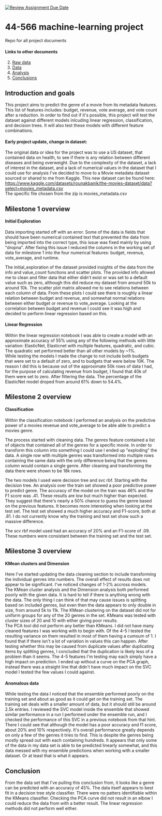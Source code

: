 [![Review Assignment Due Date](https://classroom.github.com/assets/deadline-readme-button-24ddc0f5d75046c5622901739e7c5dd533143b0c8e959d652212380cedb1ea36.svg)](https://classroom.github.com/a/7lKBcjfN)
# 44-566 machine-learning project
Repo for all project documents  

#### Links to other documents
2. [Raw data](RAW_DATA.md)
3. [Data](DATA.md)
4. [Analysis](ANALYSIS.md)
5. [Conclusions](CONCLUSIONS.md)

## Introduction and goals
This project aims to predict the genre of a movie from its metadata features. This list of features includes: budget, revenue, vote average, and vote count after a reduction. In order to find out if it's possible, this project will test the dataset against different models inlcuding linear regression, classification, and decision trees. It will also test these models with different feature combinations.

#### Early project update, change in dataset:
The original data or idea for the project was to use a US dataset, that contained data on health, to see if there is any relation between different diseases and being overweight. Due to the complexity of the dataset, a lack of interest in the dataset, and a lack of numerical values in the dataset that I could use for analysis I've decided to move to a Movie metadata dataset sourced or shared to me from Kaggle.
This new dataset can be found here: https://www.kaggle.com/datasets/rounakbanik/the-movies-dataset/data?select=movies_metadata.csv  
The specific file chosen from the zip is movies_metadata.csv  

## Milestone 1 overview
#### Initial Exploration
Data importing started off with an error. Some of the data is fields that should have been numerical contained text that prevented the data from being imported into the correct type, this issue was fixed mainly by using "dropna". After fixing this issue I reduced the columns in the working set of data for milestone 1 into the four numerical features: budget, revenue, vote_average, and runtime.  
  
The initial_exploration of the dataset provided insights of the data from the info and value_count functions and scatter plots. The provided info allowed me to clean and filter data that either didn't exist or was set to a default value such as zero, although this did reduce my dataset from around 50k to around 10k. The scatter plot matrix allowed me to see relations between each column of data. From these plots I could see there is roughly a linear relation between budget and revenue, and somewhat normal relations between either budget or revenue to vote_average. Looking at the correlation between budget and revenue I could see it was high and decided to perform linear regression based on this.  

#### Linear Regression
Within the linear regression notebook I was able to create a model with an approximate accuracy of 55% using any of the following methods with little variation: ElasticNet, Elasticnet with multiple features, quadratic, and cubic. The quadratic set performed better than all other models by ~1%.  
While testing the models I made the change to not include both budgets that were set to a default of zero, and to budgets that were below 10K. The reason I did this is because out of the approximate 50k rows of data I had, for the purpose of calculating revenue from budget, I found that 40k of them were set to zero. After filtering the data. The percentage of the ElasticNet model droped from around 61% down to 54.4%.

## Milestone 2 overview
#### Classification
Within the classification notebook I performed an analysis on the predictive power of a movies revenue and vote_average to be able able to predict a movies genre.  

The process started with cleaning data. The genres feature contained a list of objects that contained all of the genres for a specific movie. In order to transform this column into something I could use I ended up "exploding" the data. A single row with multiple genres was transformed into multiple rows containing the same data with the only difference being that the genres column would contain a single genre. After cleaning and transforming the data there were shown to be 18k rows. 

The two models I used were decision tree and svc rbf. Starting with the decision tree. An analysis over the train set showed a poor predictive power to predict genre. The accuracy of the model on the train was 46% and the F1 score was .41. These results are low but much higher than expected. They suggest that there's nearly a 50% chance to guess the genre based on the previous features. It becomes more interesting when looking at the test set. The test set showed a much higher accuracy and F1-score, both at .81. I do not currently know why the training and test set show such a massive difference.  

The scv rbf model used had an accuracy of 20% and an F1-score of .09. These numbers were consistant between the training set and the test set.  

## Milestone 3 overview
#### KMean clusters and Dimension
Here I've started updating the data cleaning section to include transforming the individual genres into numbers. The overall effect of results does not appear to be significant. I've noticed changes of 1-2% accross models.  
The KMean cluster analysis and the Dimension analysis both performed poorly with the given data. It is hard to tell if there is anything wrong with the data. The only thing I can think of that may cause issues is splitting based on included genres, but even then the data appears to only double in size, from around 5k to 11k. The KMean clustering on the dataset did not for uniform groups for any of the 20 genres in the set. KMeans was tested with cluster sizes of 20 and 10 with either giving poor results.  
The PCA tool did not perform any better than KMeans. I did not have many cleaned features I was working with to begin with. Of the 4-5 I tested the resulting variance on them resulted in most of them having a cumsum of 1. I found that if there isn't a lot of variation in values this can happen. After testing whether this may be caused from duplicate values after duplicating items by splitting genres, I concluded that the duplication is likely less of a problem than it seems. The 4-5 features I'm testing may each simply have a high impact on prediction. I ended up without a curve on the PCA graph, instead there was a straight line that didn't have much impact on the SVC model I tested the few values I could against.

#### Anomalous data
While testing the data I noticed that the ensemble performed poorly on the training set and about as good as it could get on the training set. The training set deals with a smaller amount of data, but it should still be around 2.5k entries. I reviewed the SVC model inside the ensemble that showed similar performance in a run I performed under the ensemble run, and I checked the performance of this SVC in a previous notebook from that hint. There I could see that although the model has a poor accuracy and f1 score, about 20% and 10% respectively. It's overall performance greatly depends on only a few of the genres it tries to find. This is despite the genres being mostly spread out with each containing hundreds. It appears that only some of the data in my data set is able to be predicted linearly somewhat, and this data messed with my ensemble predictions when working with a smaller dataset. Or at least that is what it appears.

## Conclusion
From the data set that I've pulling this conclusion from, it looks like a genre can be predicted with an accuracy of 45%. The data itself appears to best fit in a decision tree style classifier. There were no patters identifiable within the KMeans classifier. Checking the PCA curve did not result in an elbow I could reduce the data from with a better result. The linear regression methods did not perform well either.